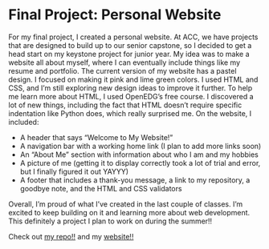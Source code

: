 # Final Project: Personal Website #
For my final project, I created a personal website. At ACC, we have projects that are designed to build up to our senior capstone, so I decided to get a head start on my keystone project for junior year. My idea was to make a website all about myself, where I can eventually include things like my resume and portfolio.
The current version of my website has a pastel design. I focused on making it pink and lime green colors. I used HTML and CSS, and I’m still exploring new design ideas to improve it further. To help me learn more about HTML, I used OpenEDG’s free course. I discovered a lot of new things, including the fact that HTML doesn’t require specific indentation like Python does, which really surprised me.
On the website, I included:

- A header that says “Welcome to My Website!”
- A navigation bar with a working home link (I plan to add more links soon)
- An “About Me” section with information about who I am and my hobbies
- A picture of me (getting it to display correctly took a lot of trial and error, but I finally figured it out YAYYY)
- A footer that includes a thank-you message, a link to my repository, a goodbye note, and the HTML and CSS validators

Overall, I’m proud of what I’ve created in the last couple of classes. I’m excited to keep building on it and learning more about web development. This definitely a project I plan to work on during the summer!!

Check out [my repo!!](https://github.com/gisellets/gisellets.github.io) and my [website!!](https://gisellets.github.io/)
